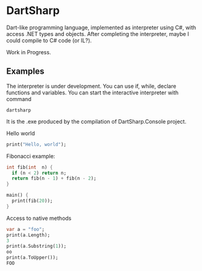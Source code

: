 # DartSharp

Dart-like programming language, implemented as interpreter using C#, with access .NET types and objects.
After completing the interpreter, maybe I could compile to C# code (or IL?).

Work in Progress.

## Examples

The interpreter is under development. You can use if, while, declare functions and variables.
You can start the interactive interpreter with command

```
dartsharp
```

It is the .exe produced by the compilation of DartSharp.Console project.

Hello world

```dart
print("Hello, world");
```

Fibonacci example:

```dart
int fib(int  n) {
  if (n < 2) return n;
  return fib(n - 1) + fib(n - 2);
}

main() {
  print(fib(20));
}
```

Access to native methods

```dart
var a = "foo";
print(a.Length);
3
print(a.Substring(1));
oo
print(a.ToUpper());
FOO
```

